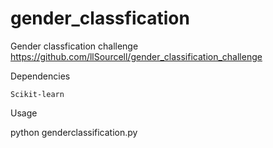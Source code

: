 # gender_classfication
Gender classfication challenge
https://github.com/llSourcell/gender_classification_challenge

Dependencies

    Scikit-learn

Usage

python genderclassification.py
